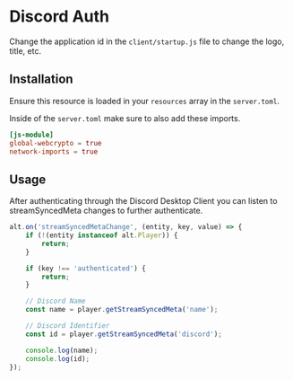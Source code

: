 # Discord Auth

Change the application id in the `client/startup.js` file to change the logo, title, etc.

## Installation

Ensure this resource is loaded in your `resources` array in the `server.toml`.

Inside of the `server.toml` make sure to also add these imports.

```toml
[js-module]
global-webcrypto = true
network-imports = true
```

## Usage

After authenticating through the Discord Desktop Client you can listen to streamSyncedMeta changes to further authenticate.

```ts
alt.on('streamSyncedMetaChange', (entity, key, value) => {
    if (!(entity instanceof alt.Player)) {
        return;
    }

    if (key !== 'authenticated') {
        return;
    }

    // Discord Name
    const name = player.getStreamSyncedMeta('name');

    // Discord Identifier
    const id = player.getStreamSyncedMeta('discord');

    console.log(name);
    console.log(id);
});
```
